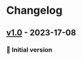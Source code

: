 # Changelog

## [v1.0] - 2023-17-08
### :open_file_folder: Initial version


[v1.0]: https://github.com/epam/ecc-gcp-rulepack/compare/Init...v1.0
